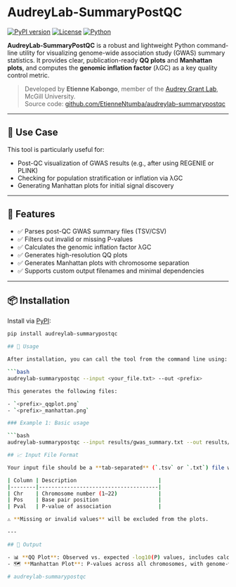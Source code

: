 # AudreyLab-SummaryPostQC

[![PyPI version](https://badge.fury.io/py/audreylab-summarypostqc.svg)](https://pypi.org/project/audreylab-summarypostqc/)
[![License](https://img.shields.io/github/license/EtienneNtumba/audreylab-summarypostqc)](LICENSE)
[![Python](https://img.shields.io/badge/python-3.7%2B-blue.svg)](https://www.python.org/)

**AudreyLab-SummaryPostQC** is a robust and lightweight Python command-line utility for visualizing genome-wide association study (GWAS) summary statistics. It provides clear, publication-ready **QQ plots** and **Manhattan plots**, and computes the **genomic inflation factor** (λGC) as a key quality control metric.

> Developed by **Etienne Kabongo**, member of the [Audrey Grant Lab](https://www.mcgill.ca/genepi/), McGill University.  
> Source code: [github.com/EtienneNtumba/audreylab-summarypostqc](https://github.com/EtienneNtumba/audreylab-summarypostqc)

---

## 🧬 Use Case

This tool is particularly useful for:
- Post-QC visualization of GWAS results (e.g., after using REGENIE or PLINK)
- Checking for population stratification or inflation via λGC
- Generating Manhattan plots for initial signal discovery

---

## 🔧 Features

- ✅ Parses post-QC GWAS summary files (TSV/CSV)
- ✅ Filters out invalid or missing P-values
- ✅ Calculates the genomic inflation factor λGC
- ✅ Generates high-resolution QQ plots
- ✅ Generates Manhattan plots with chromosome separation
- ✅ Supports custom output filenames and minimal dependencies

---

## 📦 Installation

Install via [PyPI](https://pypi.org/project/audreylab-summarypostqc/):

```bash
pip install audreylab-summarypostqc

## 🚀 Usage

After installation, you can call the tool from the command line using:

```bash
audreylab-summarypostqc --input <your_file.txt> --out <prefix>

This generates the following files:

- `<prefix>_qqplot.png`
- `<prefix>_manhattan.png`

### Example 1: Basic usage

```bash
audreylab-summarypostqc --input results/gwas_summary.txt --out results/plots

## 📈 Input File Format

Your input file should be a **tab-separated** (`.tsv` or `.txt`) file with the following required columns:

| Column | Description                          |
|--------|--------------------------------------|
| Chr    | Chromosome number (1–22)             |
| Pos    | Base pair position                   |
| Pval   | P-value of association               |

⚠️ **Missing or invalid values** will be excluded from the plots.

---

## 🧪 Output

- 📊 **QQ Plot**: Observed vs. expected -log10(P) values, includes calculated **λGC**
- 🗺️ **Manhattan Plot**: P-values across all chromosomes, with genome-wide significance threshold line

# audreylab-summarypostqc
